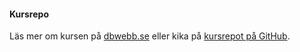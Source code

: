 #### Kursrepo

 Läs mer om kursen på [dbwebb.se](https://dbwebb.se/kurser/design-v2) eller kika på [kursrepot på GitHub](https://github.com/dbwebb-se/design).
